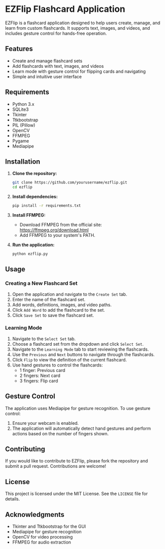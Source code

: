 # EZFlip Flashcard Application

EZFlip is a flashcard application designed to help users create, manage, and learn from custom flashcards. It supports text, images, and videos, and includes gesture control for hands-free operation.

## Features

- Create and manage flashcard sets
- Add flashcards with text, images, and videos
- Learn mode with gesture control for flipping cards and navigating
- Simple and intuitive user interface

## Requirements

- Python 3.x
- SQLite3
- Tkinter
- Ttkbootstrap
- PIL (Pillow)
- OpenCV
- FFMPEG
- Pygame
- Mediapipe

## Installation

1. **Clone the repository:**
    ```bash
    git clone https://github.com/yourusername/ezflip.git
    cd ezflip
    ```

2. **Install dependencies:**
    ```bash
    pip install -r requirements.txt
    ```

3. **Install FFMPEG:**
    - Download FFMPEG from the official site: https://ffmpeg.org/download.html
    - Add FFMPEG to your system's PATH.

4. **Run the application:**
    ```bash
    python ezflip.py
    ```

## Usage

### Creating a New Flashcard Set

1. Open the application and navigate to the `Create Set` tab.
2. Enter the name of the flashcard set.
3. Add words, definitions, images, and video paths.
4. Click `Add Word` to add the flashcard to the set.
5. Click `Save Set` to save the flashcard set.

### Learning Mode

1. Navigate to the `Select Set` tab.
2. Choose a flashcard set from the dropdown and click `Select Set`.
3. Navigate to the `Learning Mode` tab to start reviewing the flashcards.
4. Use the `Previous` and `Next` buttons to navigate through the flashcards.
5. Click `Flip` to view the definition of the current flashcard.
6. Use hand gestures to control the flashcards:
    - 1 finger: Previous card
    - 2 fingers: Next card
    - 3 fingers: Flip card

## Gesture Control

The application uses Mediapipe for gesture recognition. To use gesture control:

1. Ensure your webcam is enabled.
2. The application will automatically detect hand gestures and perform actions based on the number of fingers shown.

## Contributing

If you would like to contribute to EZFlip, please fork the repository and submit a pull request. Contributions are welcome!

## License

This project is licensed under the MIT License. See the `LICENSE` file for details.

## Acknowledgments

- Tkinter and Ttkbootstrap for the GUI
- Mediapipe for gesture recognition
- OpenCV for video processing
- FFMPEG for audio extraction
